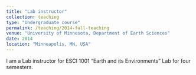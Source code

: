 ```yaml
---
title: "Lab instructor"
collection: teaching
type: "Undergraduate course"
permalink: /teaching/2014-fall-teaching
venue: "University of Minnesota, Department of Earth Sciences"
date: 2014
location: "Minneapolis, MN, USA"
---
```


I am a Lab instructor for ESCI 1001 “Earth and its Environments” Lab for four semesters.